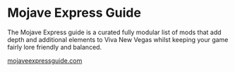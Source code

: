 # Mojave Express Guide

The Mojave Express guide is a curated fully modular list of mods that add depth and additional elements to Viva New Vegas whilst keeping your game fairly lore friendly and balanced.

[mojaveexpressguide.com](https://mojaveexpressguide.com/)
